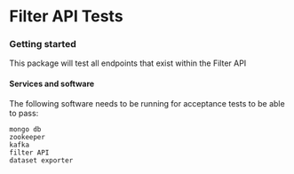 Filter API Tests
================

### Getting started

This package will test all endpoints that exist within the Filter API

#### Services and software

The following software needs to be running for acceptance tests to be able to
pass:

```text
mongo db
zookeeper
kafka
filter API
dataset exporter
```
